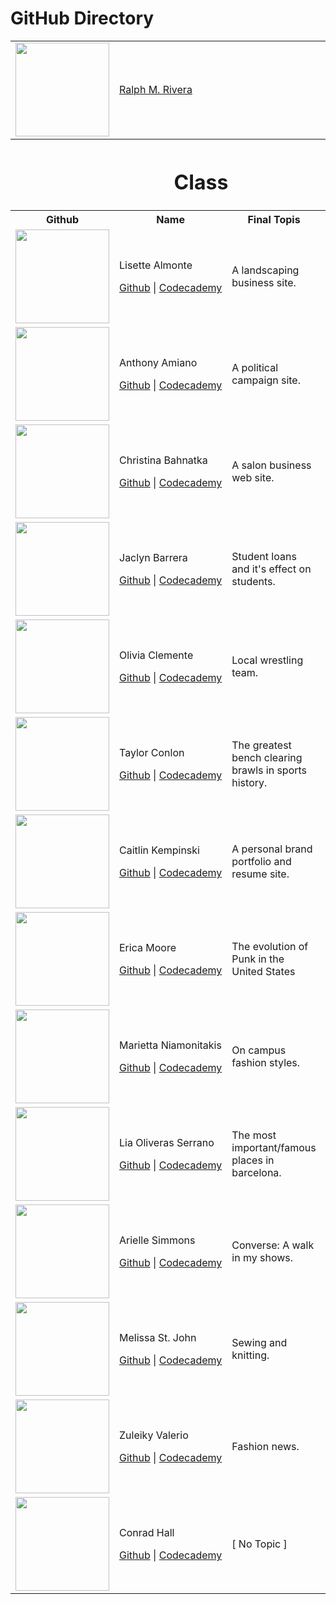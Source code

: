 GitHub Directory
====================================
<table>
			<tr>
				<td><a href="https://github.com/RalphMRivera"><img src="https://secure.gravatar.com/avatar/7695899f2417703e265b9f4a46d01b07?s=150&amp;d=https://a248.e.akamai.net/assets.github.com%2Fimages%2Fgravatars%2Fgravatar-user-150.png" alt="" width="150" height="150" border="0" /></a></td>
				<td><a href="https://github.com/RalphMRivera">Ralph M. Rivera</a></td>
				<td>&nbsp;</td>
				<td>&nbsp;</td>
			</tr>
			<tr>
				<th colspan="4">
					<h1>Class</h1>
				</th>
			</tr>
			<tr>
				<th>Github</th>
				<th>Name</th>
				<th>Final Topis</th>
				<th>Status</th>
			</tr>
			<tr>
				<td width="160"><img src="https://1.gravatar.com/avatar/c1618e63572423e129a84450570df1c9?d=https%3A%2F%2Fidenticons.github.com%2Fd7bdf0db3a1e88416b6ed2cd72d0f106.png&s=150" alt="" width="150" height="150" /></td>
				<td nowrap>
					<p>Lisette	Almonte</p>
					<p><a href="https://github.com/lisette1104">Github</a> | <a href="http://www.codecademy.com/lisettealmonte">Codecademy</a></p>
				</td>
				<td>A landscaping business site.</td>
				<td>Approved</td>
			</tr>
			<tr>
				<td width="160"><img src="https://2.gravatar.com/avatar/8fd5bc8891cbf58dcc1c9bea1f0de13e?d=https%3A%2F%2Fidenticons.github.com%2F7333d519ad3e2c762742ad0e0e2330c8.png&s=150" alt="" width="150" height="150" /></td>
				<td nowrap>
					<p>Anthony	Amiano</p>
					<p><a href="https://github.com/anthonycamiano">Github</a> | <a href="http://www.codecademy.com/aamiano">Codecademy</a></p>
				</td>
				<td>A political campaign site.</td>
				<td>Approved</td>
			</tr>
			<tr>
				<td width="160"><img src="https://0.gravatar.com/avatar/f01f01ba5d48a6b740d86d1db989dcca?d=https%3A%2F%2Fidenticons.github.com%2F039bcc6896947bad0436f7d1e3348d8b.png&s=150" alt="" width="150" height="150" /></td>
				<td nowrap>
					<p>Christina	Bahnatka</p>
					<p><a href="https://github.com/christinabahnatka">Github</a> | <a href="http://www.codecademy.com/cbahnatka">Codecademy</a></p>
				</td>
				<td>A salon business web site.</td>
				<td>Approved</td>
			</tr>
			<tr>
				<td width="160"><img src="https://1.gravatar.com/avatar/032f77d4999e5a8a2dcb27a78431806e?d=https%3A%2F%2Fidenticons.github.com%2F98f339eca40305a114c08a55cc25b8da.png&s=150" alt="" width="150" height="150" /></td>
				<td nowrap>
					<p>Jaclyn	Barrera</p>
					<p><a href="https://github.com/jaclynbarrera">Github</a> | <a href="http://www.codecademy.com/jaclynbarrera">Codecademy</a></p>
				</td>
				<td>Student loans and it's effect on students.</td>
				<td>Approved</td>
			</tr>
			<tr>
				<td width="160"><img src="https://0.gravatar.com/avatar/9c8389289854e25cc5248a189ff5842e?d=https%3A//identicons.github.com/f9a1ee18f1e433daad4cd5438e9f1c37.png&s=150" alt="" width="150" height="150" /></td>
				<td nowrap>
					<p>Olivia	Clemente</p>
					<p><a href="https://github.com/LivClemente">Github</a> | <a href="http://www.codecademy.com/livclemente">Codecademy</a></p>
				</td>
				<td>Local wrestling team.</td>
				<td>Approved</td>
			</tr>
			<tr>
				<td width="160"><img src="https://2.gravatar.com/avatar/3c58b5aa808b8affd7c427e5d1ffee74?d=https%3A%2F%2Fidenticons.github.com%2F81babc719d235f2f059503e6a361a2a6.png&s=150" alt="" width="150" height="150" /></td>
				<td nowrap>
					<p>Taylor	Conlon</p>
					<p><a href="https://github.com/tdrc">Github</a> | <a href="http://www.codecademy.com/tdrc">Codecademy</a></p>
				</td>
				<td>The greatest bench clearing brawls in sports history.</td>
				<td>Approved</td>
			</tr>
			<tr>
				<td width="160"><img src="https://1.gravatar.com/avatar/799d9ac1faa6a1f68e2184891ef3fcda?d=https%3A%2F%2Fidenticons.github.com%2F5e34e411308d7c9c2334d26149dcfbd0.png&s=150" alt="" width="150" height="150" /></td>
				<td nowrap>
					<p>Caitlin	Kempinski</p>
					<p><a href="https://github.com/caitlinkempinski">Github</a> | <a href="http://www.codecademy.com/caitlinkempinski">Codecademy</a></p>
				</td>
				<td>A personal brand portfolio and resume site.</td>
				<td>Approved</td>
			</tr>
			<tr>
				<td width="160"><img src="https://0.gravatar.com/avatar/ebb1d80e61999a615844c37bd63ca96a?d=https%3A//identicons.github.com/a248425dcd2eee6e9c2da5110caac5bc.png&s=150" alt="" width="150" height="150" /></td>
				<td nowrap>
					<p>Erica	Moore</p>
					<p><a href="https://github.com/ecmoore">Github</a> | <a href="http://www.codecademy.com/ecmoore">Codecademy</a></p>
				</td>
				<td>The evolution of Punk in the United States</td>
				<td>Approved</td>
			</tr>
			<tr>
				<td width="160"><img src="https://0.gravatar.com/avatar/831e7a66b720f1d7aadfcf54b9ca113a?d=https%3A%2F%2Fidenticons.github.com%2Fdeb7eb6fafa4ef0cab5c85cd22c368ca.png&s=150" alt="" width="150" height="150" /></td>
				<td nowrap>
					<p>Marietta	Niamonitakis</p>
					<p><a href="https://github.com/mariettasnia">Github</a> | <a href="http://www.codecademy.com/mariettasnia">Codecademy</a></p>
				</td>
				<td>On campus fashion styles.</td>
				<td>Approved</td>
			</tr>
			<tr>
				<td width="160"><img src="https://1.gravatar.com/avatar/cf7ec886b11521d2b00247dd34f11bea?d=https%3A%2F%2Fidenticons.github.com%2F4c5bb4e3289276df2c46b8963d488061.png&s=150" alt="" width="150" height="150" /></td>
				<td nowrap>
					<p>Lia	Oliveras Serrano</p>
					<p><a href="https://github.com/liaoliveras">Github</a> | <a href="http://www.codecademy.com/liaoliveras">Codecademy</a></p>
				</td>
				<td>The most important/famous places in barcelona.</td>
				<td>Approved</td>
			</tr>
			<tr>
				<td width="160"><img src="https://2.gravatar.com/avatar/76fe28fe0be7173f076d2ce8b848db1b?d=https%3A%2F%2Fidenticons.github.com%2Fde4fe320d285ab06ea69761b307ec7b2.png&s=150" alt="" width="150" height="150" /></td>
				<td nowrap>
					<p>Arielle	Simmons</p>
					<p><a href="https://github.com/arisimmons19">Github</a> | <a href="http://www.codecademy.com/arisimmons19">Codecademy</a></p>
				</td>
				<td>Converse: A walk in my shows.</td>
				<td>Approved. I look forward to this CONVERSE-ation.</td>
			</tr>
			<tr>
				<td width="160"><img src="https://2.gravatar.com/avatar/2633065d703ea95a3a756b534fece1f5?d=https%3A%2F%2Fidenticons.github.com%2F6065e86929045fc30327f21e654c5294.png&s=150" alt="" width="150" height="150" /></td>
				<td nowrap>
					<p>Melissa	St. John</p>
					<p><a href="https://github.com/melissastjohn">Github</a> | <a href="http://www.codecademy.com/melissastjohn">Codecademy</a></p>
				</td>
				<td>Sewing and knitting.</td>
				<td>Clarify</td>
			</tr>
			<tr>
				<td width="160"><img src="https://0.gravatar.com/avatar/1b578284651ae7c40861fd5efd6dea56?d=https%3A%2F%2Fidenticons.github.com%2Ff81cec5e5eb9bb1bc2579cf82d525b65.png&s=150" alt="" width="150" height="150" /></td>
				<td nowrap>
					<p>Zuleiky	Valerio</p>
					<p><a href="https://github.com/Zuleiky">Github</a> | <a href="http://www.codecademy.com/zuleiky">Codecademy</a></p>
				</td>
				<td>Fashion news.</td>
				<td>Provisionally approved. Kinda. Let's discuss.</td>
			</tr>
			<tr>
				<td width="160"><img src="https://2.gravatar.com/avatar/3de38037b1d5b2d09ebdb957961b53e7?d=https%3A//identicons.github.com/12cd41192ad749e26ac8aba57fae1b98.png&s=150" alt="" width="150" height="150" /></td>
				<td nowrap>
					<p>Conrad	Hall</p>
					<p><a href="https://github.com/Cjay1214">Github</a> | <a href="http://www.codecademy.com/cjay23">Codecademy</a></p>
				</td>
				<td>[ No Topic ]</td>
				<td>&nbsp;</td>
			</tr>
		</table>
